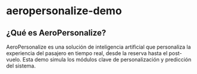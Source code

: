 # aeropersonalize-demo

## ¿Qué es AeroPersonalize?

AeroPersonalize es una solución de inteligencia artificial que personaliza la experiencia del pasajero en tiempo real, desde la reserva hasta el post-vuelo. Esta demo simula los módulos clave de personalización y predicción del sistema.
